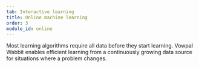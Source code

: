 ```yaml
---
tab: Interactive learning
title: Online machine learning
order: 3
module_id: online
---
```


Most learning algorithms require all data before they start learning. Vowpal Wabbit enables efficient learning from a continuously growing data source for situations where a problem changes.
